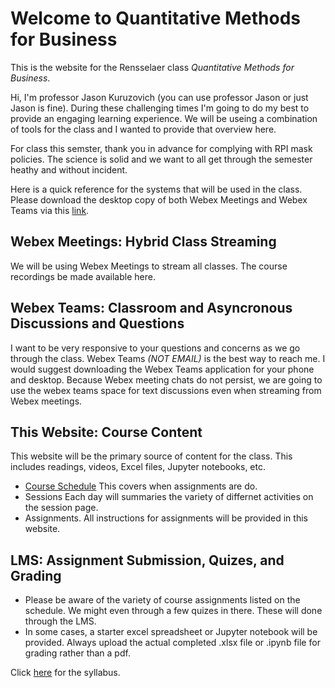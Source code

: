 Welcome to Quantitative Methods for Business
============================

This is the website for the Rensselaer class *Quantitative Methods for Business*.

Hi, I'm professor Jason Kuruzovich (you can use professor Jason or just Jason is fine). During these challenging times I'm going to do my best to provide an engaging learning experience. We will be useing a combination of tools for the class and I wanted to provide that overview here.

For class this semster, thank you in advance for complying with RPI mask policies. The science is solid and we want to all get through the semester heathy and without incident.

Here is a quick reference for the systems that will be used in the class.  Please download the desktop copy of both Webex Meetings and Webex Teams via this [link](https://www.webex.com/downloads.html).

## Webex Meetings: Hybrid Class Streaming  
We will be using Webex Meetings to stream all classes.  The course recordings be made available here.

## Webex Teams: Classroom and Asyncronous Discussions and Questions
I want to be very responsive to your questions and concerns as we go through the class.  Webex Teams *(NOT EMAIL)* is the best way to reach me.  I would suggest downloading the Webex Teams application for your phone and desktop.  Because Webex meeting chats do not persist, we are going to use the webex teams space for text discussions even when streaming from Webex meetings.

## This Website: Course Content
This website will be the primary source of content for the class. This includes readings, videos, Excel files, Jupyter notebooks, etc.
  - [Course Schedule](./schedule.md)  This covers when assignments are do.
  - Sessions Each day will summaries the variety of differnet activities on the session page.
  - Assignments. All instructions for assignments will be provided in this website.  

## LMS: Assignment Submission, Quizes, and Grading
  - Please be aware of the variety of course assignments listed on the schedule. We might even through a few quizes in there. These will done through the LMS.
  - In some cases, a starter excel spreadsheet or Jupyter notebook will be provided. Always upload the actual completed .xlsx file or .ipynb file for grading rather than a pdf.     

Click [here](./syllabus.md) for the syllabus.
